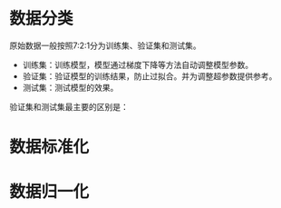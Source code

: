 # 数据分类
原始数据一般按照7:2:1分为训练集、验证集和测试集。
- 训练集：训练模型，模型通过梯度下降等方法自动调整模型参数。
- 验证集：验证模型的训练结果，防止过拟合。并为调整超参数提供参考。
- 测试集：测试模型的效果。

验证集和测试集最主要的区别是：


# 数据标准化

# 数据归一化
